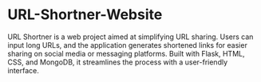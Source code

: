 # URL-Shortner-Website

URL Shortner is a web project aimed at simplifying URL sharing. Users can input long URLs, and the application generates shortened links for easier sharing on social media or messaging platforms. Built with Flask, HTML, CSS, and MongoDB, it streamlines the process with a user-friendly interface.
